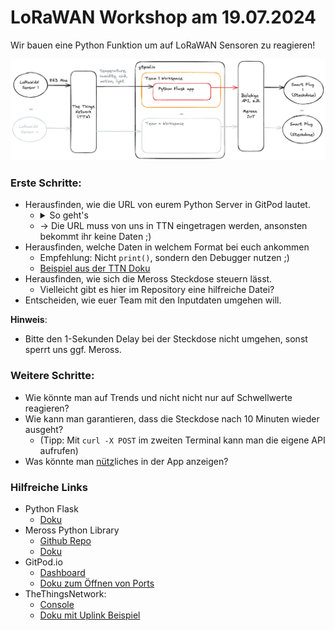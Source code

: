 # LoRaWAN Workshop am 19.07.2024

Wir bauen eine Python Funktion um auf LoRaWAN Sensoren zu reagieren!

![overview.png](overview.png)

### Erste Schritte:
  - Herausfinden, wie die URL von eurem Python Server in GitPod lautet.
    - <details><summary>So geht's</summary><img src="templates/02_gitpod_url.png" alt="Screenshot of the GitPod Workspace's Ports tab"></details>
    - -> Die URL muss von uns in TTN eingetragen werden, ansonsten bekommt ihr keine Daten ;) 
  - Herausfinden, welche Daten in welchem Format bei euch ankommen 
    - Empfehlung: Nicht `print()`, sondern den Debugger nutzen ;)
    - [Beispiel aus der TTN Doku](https://www.thethingsindustries.com/docs/the-things-stack/concepts/data-formats/#uplink-messages)
  - Herausfinden, wie sich die Meross Steckdose steuern lässt.
    - Vielleicht gibt es hier im Repository eine hilfreiche Datei?
  - Entscheiden, wie euer Team mit den Inputdaten umgehen will.

**Hinweis**:
  - Bitte den 1-Sekunden Delay bei der Steckdose nicht umgehen, sonst sperrt uns ggf. Meross.

### Weitere Schritte:
  - Wie könnte man auf Trends und nicht nicht nur auf Schwellwerte reagieren?
  - Wie kann man garantieren, dass die Steckdose nach 10 Minuten wieder ausgeht? 
    - (Tipp: Mit `curl -X POST` im zweiten Terminal kann man die eigene API aufrufen)
  - Was könnte man [nütz](https://www.geeksforgeeks.org/how-to-add-graphs-to-flask-apps/)liches in der App anzeigen?

### Hilfreiche Links

- Python Flask
  - [Doku](https://flask.palletsprojects.com/en/3.0.x/)
- Meross Python Library
  - [Github Repo](https://github.com/albertogeniola/MerossIot)
  - [Doku](https://albertogeniola.github.io/MerossIot/)
- GitPod.io
  - [Dashboard](https://gitpod.io/workspaces)
  - [Doku zum Öffnen von Ports](https://www.gitpod.io/docs/configure/workspaces/ports)
- TheThingsNetwork: 
  - [Console](https://eu1.cloud.thethings.network/console/applications)
  - [Doku mit Uplink Beispiel](https://www.thethingsindustries.com/docs/the-things-stack/concepts/data-formats/#uplink-messages)

